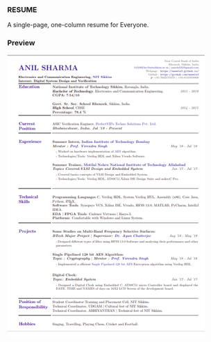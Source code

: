 ### RESUME
A single-page, one-column resume for Everyone.

### Preview
![Resume Screenshot](/resume.png)

